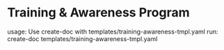 # Training & Awareness Program

usage: Use create-doc with templates/training-awareness-tmpl.yaml
run: create-doc templates/training-awareness-tmpl.yaml
